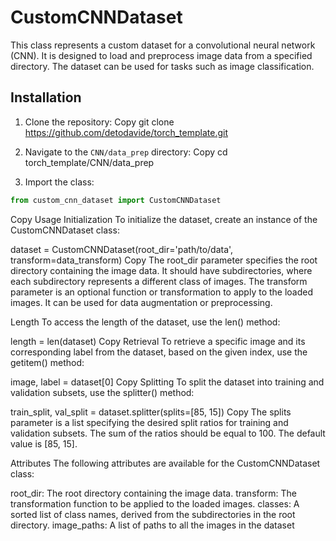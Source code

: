 # CustomCNNDataset

This class represents a custom dataset for a convolutional neural network (CNN). It is designed to load and preprocess image data from a specified directory. The dataset can be used for tasks such as image classification.

## Installation

1. Clone the repository:
   Copy
   git clone https://github.com/detodavide/torch_template.git

2. Navigate to the `CNN/data_prep` directory:
   Copy
   cd torch_template/CNN/data_prep

3. Import the class:

```python
from custom_cnn_dataset import CustomCNNDataset
```

Copy
Usage
Initialization
To initialize the dataset, create an instance of the CustomCNNDataset class:

dataset = CustomCNNDataset(root_dir='path/to/data', transform=data_transform)
Copy
The root_dir parameter specifies the root directory containing the image data. It should have subdirectories, where each subdirectory represents a different class of images. The transform parameter is an optional function or transformation to apply to the loaded images. It can be used for data augmentation or preprocessing.

Length
To access the length of the dataset, use the len() method:

length = len(dataset)
Copy
Retrieval
To retrieve a specific image and its corresponding label from the dataset, based on the given index, use the getitem() method:

image, label = dataset[0]
Copy
Splitting
To split the dataset into training and validation subsets, use the splitter() method:

train_split, val_split = dataset.splitter(splits=[85, 15])
Copy
The splits parameter is a list specifying the desired split ratios for training and validation subsets. The sum of the ratios should be equal to 100. The default value is [85, 15].

Attributes
The following attributes are available for the CustomCNNDataset class:

root_dir: The root directory containing the image data.
transform: The transformation function to be applied to the loaded images.
classes: A sorted list of class names, derived from the subdirectories in the root directory.
image_paths: A list of paths to all the images in the dataset

```

```
